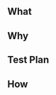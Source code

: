 <!-- Update your title to prefix with your ticket number -->

## What
<!-- Describe your changes here -->

<!-- If you are doing a front end change, please include a screen recording -->

## Why
<!-- Describe the motivations behind this change if they are a subset of your ticket -->

## Test Plan
<!-- Describe the steps you have taken or will take to validate your change. -->

## How
<!-- Describe the rollout plan if it includes multiple PRs/Repos or requires extra steps beyond rolling back the Service -->
